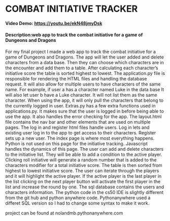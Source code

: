 # COMBAT INITIATIVE TRACKER
#### Video Demo:  https://youtu.be/ekN48jmyDsk
#### Description:web app to track the combat initiative for a game of Dungeons and Dragons

For my final project I made a web app to track the combat initiative for a game of Dungeons and Dragons. The app will let the user added and delete characters from a data base. Then they can choose which characters are in the encounter and add them to a table. After calculating each character’s initiative score the table is sorted highest to lowest.
The application.py file is responsible for rendering the HTML files and handling the database request. It will also allow for multiple users to have characters of the same name. For example, if user a has a character named Luke in the data base It will also let user b have a Luke character. It will not list them as the same character. When using the app, it will only pull the characters that belong to the currently logged in user.
Extras.py has a few extra functions used in applications.py. It makes sure that the user is logged in before being able to use the app. It also handles the error checking for the app.
The layout.html file contains the nav bar and other elements that are used on multiple pages.
The log in and register html files handle users. Log in lets and existing user log in to the app to get access to their characters. Register sets up a new user.
The index page is where most everything happens. Python is not used on this page for the initiative tracking. Javascript handles the dynamics of this page. The user can add and delete characters to the initiative list. They will be able to add a condition to the active player. Clicking roll initiative will generate a random number that is added to the characters modifier for a total initiative score. The table is then sorted from highest to lowest initiative score. The user can iterate through the players and it will highlight the active player. If the active player is the last player in the list clicking on the next player button will activate the first player in the list and increase the round by one.
The sql database contains the users and characters information. The python code in the cs50 IDE is slightly different from the git hub and python anywhere code. Pythonanywhere used a differet SQL version so I had to change some syntax to make it work.

project can be found at
nolandmb.pythonanywhere.com



